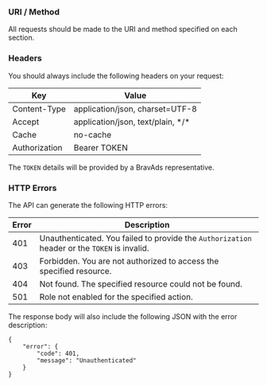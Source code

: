 ### URI / Method

All requests should be made to the URI and method specified on each section. 

### Headers

You should always include the following headers on your request:

Key           | Value
------------- | ---------------------------------
Content-Type  | application/json, charset=UTF-8
Accept        | application/json, text/plain, \*/\*
Cache         | no-cache
Authorization | Bearer TOKEN

The `TOKEN` details will be provided by a BravAds representative. 

### HTTP Errors

The API can generate the following HTTP errors:

Error | Description
------| --------------------------------------------------------------------------------------------
401   | Unauthenticated. You failed to provide the `Authorization` header or the `TOKEN` is invalid.
403   | Forbidden. You are not authorized to access the specified resource.
404   | Not found. The specified resource could not be found.
501   | Role not enabled for the specified action.

The response body will also include the following JSON with the error description:

```
{
    "error": {
        "code": 401,
        "message": "Unauthenticated"
    }
}
```